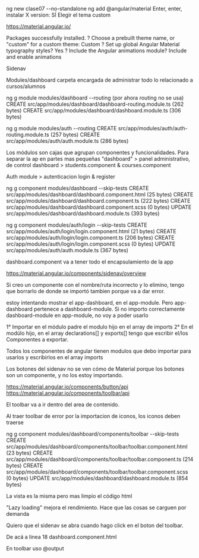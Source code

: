 ng new clase07 --no-standalone
ng add @angular/material
Enter, enter,
instalar X version: SÍ
Elegir el tema custom

https://material.angular.io/

Packages successfully installed.
? Choose a prebuilt theme name, or "custom" for a custom theme: Custom
? Set up global Angular Material typography styles? Yes
? Include the Angular animations module? Include and enable animations

Sidenav

Modules/dashboard carpeta encargada de administrar todo lo relacionado a cursos/alumnos 

ng g module modules/dashboard --routing 
(por ahora routing no se usa)
CREATE src/app/modules/dashboard/dashboard-routing.module.ts (262 bytes)
CREATE src/app/modules/dashboard/dashboard.module.ts (306 bytes)

ng g module modules/auth --routing 
CREATE src/app/modules/auth/auth-routing.module.ts (257 bytes)
CREATE src/app/modules/auth/auth.module.ts (286 bytes)

Los módulos son cajas que agrupan componentes y funcionalidades. Para separar la ap en partes mas pequeñas
"dashboard" > panel administrativo, de control
dashboard > students.component & courses.component

Auth module > autenticacion
login & register

ng g component modules/dashboard --skip-tests
CREATE src/app/modules/dashboard/dashboard.component.html (25 bytes)
CREATE src/app/modules/dashboard/dashboard.component.ts (222 bytes)
CREATE src/app/modules/dashboard/dashboard.component.scss (0 bytes)
UPDATE src/app/modules/dashboard/dashboard.module.ts (393 bytes)

ng g component modules/auth/login --skip-tests
CREATE src/app/modules/auth/login/login.component.html (21 bytes)
CREATE src/app/modules/auth/login/login.component.ts (206 bytes)
CREATE src/app/modules/auth/login/login.component.scss (0 bytes)
UPDATE src/app/modules/auth/auth.module.ts (367 bytes)

dashboard.component va a tener todo el encapsulamiento de la app

https://material.angular.io/components/sidenav/overview

Si creo un componente con el nombre/ruta incorrecto y lo elimino, tengo que borrarlo de donde se importó tambien porque va a dar error. 

estoy intentando mostrar el app-dashboard, en el app-module. Pero app-dashboard pertenece a dashboard-module.  Si no importo correctamente dashboard-module en app-module, no voy a poder usarlo


1° Importar en el módulo padre el modulo hijo en el array de imports
2° En el modúlo hijo, en el array declarations[] y exports[] tengo que escribir el/los Componentes a exportar. 

Todos los componentes de angular tienen modulos que debo importar para usarlos
y escribirlos en el array imports 

Los botones del sidenav no se ven cómo de Material porque los botones son un componente, y no los estoy importando.

https://material.angular.io/components/button/api
https://material.angular.io/components/toolbar/api

El toolbar va a ir dentro del area de contenido.

Al traer toolbar de error por la importacion de iconos, los iconos deben traerse

ng g component modules/dashboard/components/toolbar --skip-tests
CREATE src/app/modules/dashboard/components/toolbar/toolbar.component.html (23 bytes)
CREATE src/app/modules/dashboard/components/toolbar/toolbar.component.ts (214 bytes)
CREATE src/app/modules/dashboard/components/toolbar/toolbar.component.scss (0 bytes)
UPDATE src/app/modules/dashboard/dashboard.module.ts (854 bytes)

La vista es la misma pero mas limpio el código html 

"Lazy loading" mejora el rendimiento. Hace que las cosas se carguen por demanda

Quiero que el sidenav se abra cuando hago click en el boton del toolbar.

De acá a linea 18 dashboard.component.html

En toolbar uso @output 


